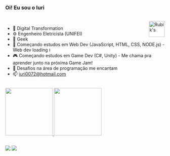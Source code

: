 

### Oi! Eu sou o Iuri 

<div style="display: inline_block"><br>
  <img height="50em" alt="Rubik's" align="right" src="https://media4.giphy.com/media/2pc14LWinnQrK/giphy.gif?cid=ecf05e47xdmis87rvkhrfe1cuiiyoaxpmiqdrajnxrv0vrdv&rid=giphy.gif&ct=g">
</div>

- 🔭 Digital Transformation
- ⚙  Engenheiro Eletricista (UNIFEI)
- 👾 Geek
- 🌱 Começando estudos em Web Dev (JavaScript, HTML, CSS, NODE.js) - Web dev loading <img height="12em" alt="Loading" src="https://media3.giphy.com/media/3o7bu3XilJ5BOiSGic/giphy.gif?cid=ecf05e47lm8vumtn0f0o0lqmd2ucu87jypln87o0gyqu1abx&rid=giphy.gif&ct=g">
- 🎮 Começando estudos em Game Dev (C#, Unity) - Me chama pra aprender junto na próxima Game Jam!
- 👯 Desafios na área de programação me encantam
- 📫 iuri0072@hotmail.com



##

<div>
  <a href="https://github.com/iuri0072">
  <img height="150em" src="https://github-readme-stats.vercel.app/api?username=iuri0072&show_icons=true&theme=dark&include_all_commits=true&count_private=true"/>
  <img height="150em" src="https://github-readme-stats.vercel.app/api/top-langs/?username=iuri0072&layout=compact&langs_count=7&theme=dark"/>
</div>

##
<div>
  <a href="https://linkedin.com/in/iuri0072" target="_blank"><img src="https://img.shields.io/badge/LinkedIn-0077B5?style=for-the-badge&logo=linkedin&logoColor=white" target="_blank"></a>
  <a href="https://codepen.io/iuri0072" target="_blank"><img src="https://img.shields.io/badge/CodePen-000000?style=for-the-badge&logo=codepen&logoColor=white" target="_blank"></a>
</div>
